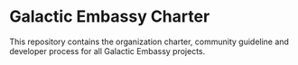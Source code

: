 # Galactic Embassy Charter

This repository contains the organization charter, community guideline and developer process for all Galactic Embassy projects.

